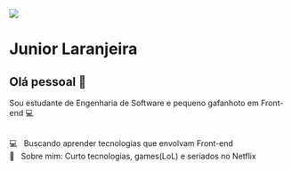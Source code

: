 <img width="auto" src="https://github.com/tgmarinho/tgmarinho/blob/master/banner.png">


# Junior Laranjeira

## Olá pessoal 👋
Sou estudante de Engenharia de Software e pequeno gafanhoto em Front-end :computer:

 
 <br/> :computer: &nbsp; Buscando aprender tecnologias que envolvam Front-end 
 <br/> 💬  &nbsp; Sobre mim: Curto tecnologias, games(LoL) e seriados no Netflix
